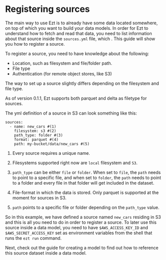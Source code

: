 # Registering sources

The main way to use Ezt is to already have some data located somewhere, on top of which you want to build your data models. In order for Ezt to understand how to fetch and read that data, you need to list information about that source inside the `sources.yml` file, which . This guide will show you how to register a source.

To register a source, you need to have knowledge about the following:

* Location, such as filesystem and file/folder path.
* File type
* Authentication (for remote object stores, like S3)

The way to set up a source slightly differs depending on the filesystem and file type.

As of version 0.1.1, Ezt supports both parquet and delta as filetype for sources.

The yml definition of a source in S3 can look something like this:

``` { .yaml title="sources.yml" .annotate }
sources:
  - name: new_cars #(1)
    filesystem: s3 #(2)
    path_type: folder #(3)
    format: parquet #(4)
    path: my-bucket/data/new_cars #(5)
```

1. Every source requires a unique name.

2. Filesystems supported right now are `local` filesystem and `S3`.

3. `path_type` can be either `file` or `folder`. When set to `file`, the `path` needs to point to a specific file, and when set to `folder`, the `path` needs to point to a folder and every file in that folder will get included in the dataset.

4. File-format in which the data is stored. Only parquet is supported at the moment for sources in S3.

5. `path` points to a specific file or folder depending on the `path_type` value.

So in this example, we have defined a source named `new_cars` residing in S3 and this is all you need to do in order to register a source. To later use this source inside a data model, you need to have `$AWS_ACCESS_KEY_ID` and `$AWS_SECRET_ACCESS_KEY` set as environment variables from the shell that runs the `ezt run` command.

Next, check out the guide for creating a model to find out how to reference this source dataset inside a data model.
